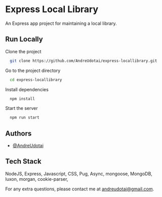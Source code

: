 
# Express Local Library

An Express app project for maintaining a local library.
## Run Locally

Clone the project

```bash
  git clone https://github.com/AndreUdotai/express-locallibrary.git
```

Go to the project directory

```bash
  cd express-locallibrary
```

Install dependencies

```bash
  npm install
```

Start the server

```bash
  npm run start
```

<!-- ## Project URL

https://safe-refuge-48501.herokuapp.com/ -->


## Authors

- [@AndreUdotai](https://github.com/AndreUdotai)


## Tech Stack

NodeJS, Express, Javascript, CSS, Pug, Async, mongoose, MongoDB, luxon, morgan, cookie-parser,

For any extra questions, please contact me at andreudotai@gmail.com. 


